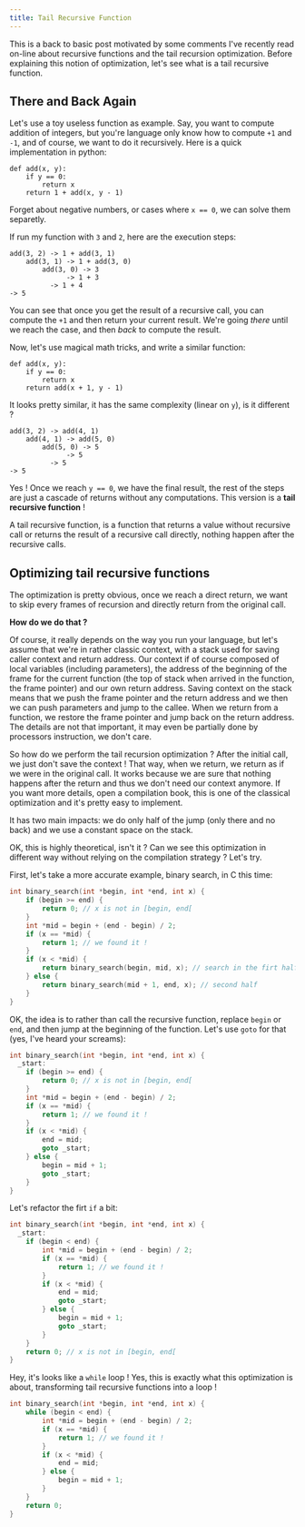 ```yaml
---
title: Tail Recursive Function
---
```


This is a back to basic post motivated by some comments I've recently read on-line about
recursive functions and the tail recursion optimization. Before explaining this notion of
optimization, let's see what is a tail recursive function.

## There and Back Again

Let's use a toy useless function as example. Say, you want to compute addition of
integers, but you're language only know how to compute `+1` and `-1`, and of course, we
want to do it recursively. Here is a quick implementation in python:

```
def add(x, y):
    if y == 0:
        return x
    return 1 + add(x, y - 1)
```

Forget about negative numbers, or cases where `x == 0`, we can solve them separetly.

If run my function with `3` and `2`, here are the execution steps:

```
add(3, 2) -> 1 + add(3, 1)
    add(3, 1) -> 1 + add(3, 0)
        add(3, 0) -> 3
              -> 1 + 3
          -> 1 + 4
-> 5
```

You can see that once you get the result of a recursive call, you can compute the `+1` and
then return your current result. We're going *there* until we reach the case, and then
*back* to compute the result.

Now, let's use magical math tricks, and write a similar function:

```
def add(x, y):
    if y == 0:
        return x
    return add(x + 1, y - 1)
```

It looks pretty similar, it has the same complexity (linear on `y`), is it different ?

```
add(3, 2) -> add(4, 1)
    add(4, 1) -> add(5, 0)
        add(5, 0) -> 5
              -> 5
          -> 5
-> 5
```

Yes ! Once we reach `y == 0`, we have the final result, the rest of the steps are just a
cascade of returns without any computations. This version is a **tail recursive function**
!

A tail recursive function, is a function that returns a value without recursive call or
returns the result of a recursive call directly, nothing happen after the recursive calls.

## Optimizing tail recursive functions

The optimization is pretty obvious, once we reach a direct return, we want to skip
every frames of recursion and directly return from the original call.

**How do we do that ?**

Of course, it really depends on the way you run your language, but let's assume that we're
in rather classic context, with a stack used for saving caller context and return address.
Our context if of course composed of local variables (including parameters), the address
of the beginning of the frame for the current function (the top of stack when arrived in
        the function, the frame pointer) and our own return address. Saving context on the
stack means that we push the frame pointer and the return address and we then we can push
parameters and jump to the callee. When we return from a function, we restore the frame
pointer and jump back on the return address. The details are not that important, it may
even be partially done by processors instruction, we don't care.

So how do we perform the tail recursion optimization ? After the initial call, we just
don't save the context ! That way, when we return, we return as if we were in the original
call. It works because we are sure that nothing happens after the return and thus we don't
need our context anymore. If you want more details, open a compilation book, this is one
of the classical optimization and it's pretty easy to implement.

It has two main impacts: we do only half of the jump (only there and no back) and we use a
constant space on the stack.

OK, this is highly theoretical, isn't it ? Can we see this optimization in different way
without relying on the compilation strategy ? Let's try.

First, let's take a more accurate example, binary search, in C this time:

```c
int binary_search(int *begin, int *end, int x) {
    if (begin >= end) {
        return 0; // x is not in [begin, end[
    }
    int *mid = begin + (end - begin) / 2;
    if (x == *mid) {
        return 1; // we found it !
    }
    if (x < *mid) {
        return binary_search(begin, mid, x); // search in the firt half
    } else {
        return binary_search(mid + 1, end, x); // second half
    }
}
```

OK, the idea is to rather than call the recursive function, replace `begin` or `end`, and
then jump at the beginning of the function. Let's use `goto` for that (yes, I've heard
        your screams):

```c
int binary_search(int *begin, int *end, int x) {
  _start:
    if (begin >= end) {
        return 0; // x is not in [begin, end[
    }
    int *mid = begin + (end - begin) / 2;
    if (x == *mid) {
        return 1; // we found it !
    }
    if (x < *mid) {
        end = mid;
        goto _start;
    } else {
        begin = mid + 1;
        goto _start;
    }
}
```
Let's refactor the firt `if` a bit:

```c
int binary_search(int *begin, int *end, int x) {
  _start:
    if (begin < end) {
        int *mid = begin + (end - begin) / 2;
        if (x == *mid) {
            return 1; // we found it !
        }
        if (x < *mid) {
            end = mid;
            goto _start;
        } else {
            begin = mid + 1;
            goto _start;
        }
    }
    return 0; // x is not in [begin, end[
}
```

Hey, it's looks like a `while` loop ! Yes, this is exactly what this optimization is
about, transforming tail recursive functions into a loop !

```c
int binary_search(int *begin, int *end, int x) {
    while (begin < end) {
        int *mid = begin + (end - begin) / 2;
        if (x == *mid) {
            return 1; // we found it !
        }
        if (x < *mid) {
            end = mid;
        } else {
            begin = mid + 1;
        }
    }
    return 0;
}
```

